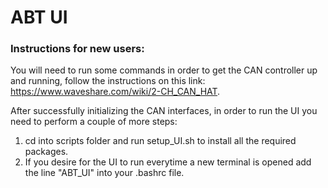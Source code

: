 # ABT UI

### Instructions for new users:

You will need to run some commands in order to get the CAN controller up and running, follow the instructions on this link: https://www.waveshare.com/wiki/2-CH_CAN_HAT.

After successfully initializing the CAN interfaces, in order to run the UI you need to perform a couple of more steps:
1. cd into scripts folder and run setup_UI.sh to install all the required packages.
2. If you desire for the UI to run everytime a new terminal is opened add the line "ABT_UI" into your .bashrc file.